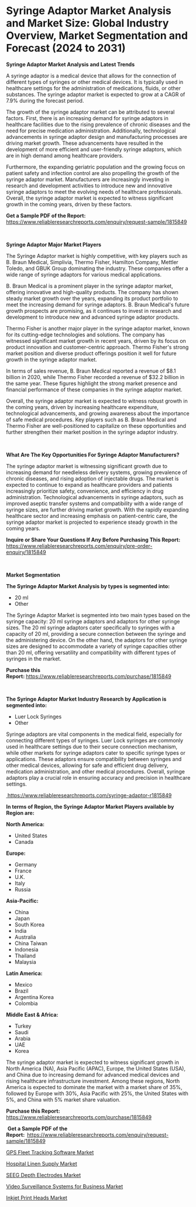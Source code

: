 <p><h1>Syringe Adaptor Market Analysis and Market Size: Global Industry Overview, Market Segmentation and Forecast (2024 to 2031)</h1></p><p><strong>Syringe Adaptor Market Analysis and Latest Trends</strong></p>
<p><p>A syringe adaptor is a medical device that allows for the connection of different types of syringes or other medical devices. It is typically used in healthcare settings for the administration of medications, fluids, or other substances. The syringe adaptor market is expected to grow at a CAGR of 7.9% during the forecast period.</p><p>The growth of the syringe adaptor market can be attributed to several factors. First, there is an increasing demand for syringe adaptors in healthcare facilities due to the rising prevalence of chronic diseases and the need for precise medication administration. Additionally, technological advancements in syringe adaptor design and manufacturing processes are driving market growth. These advancements have resulted in the development of more efficient and user-friendly syringe adaptors, which are in high demand among healthcare providers.</p><p>Furthermore, the expanding geriatric population and the growing focus on patient safety and infection control are also propelling the growth of the syringe adaptor market. Manufacturers are increasingly investing in research and development activities to introduce new and innovative syringe adaptors to meet the evolving needs of healthcare professionals. Overall, the syringe adaptor market is expected to witness significant growth in the coming years, driven by these factors.</p></p>
<p><strong>Get a Sample PDF of the Report:&nbsp;</strong> <a href="https://www.reliableresearchreports.com/enquiry/request-sample/1815849">https://www.reliableresearchreports.com/enquiry/request-sample/1815849</a></p>
<p>&nbsp;</p>
<p><strong>Syringe Adaptor Major Market Players</strong></p>
<p><p>The Syringe Adaptor market is highly competitive, with key players such as B. Braun Medical, Simplivia, Thermo Fisher, Hamilton Company, Mettler Toledo, and GBUK Group dominating the industry. These companies offer a wide range of syringe adaptors for various medical applications.</p><p>B. Braun Medical is a prominent player in the syringe adaptor market, offering innovative and high-quality products. The company has shown steady market growth over the years, expanding its product portfolio to meet the increasing demand for syringe adaptors. B. Braun Medical's future growth prospects are promising, as it continues to invest in research and development to introduce new and advanced syringe adaptor products.</p><p>Thermo Fisher is another major player in the syringe adaptor market, known for its cutting-edge technologies and solutions. The company has witnessed significant market growth in recent years, driven by its focus on product innovation and customer-centric approach. Thermo Fisher's strong market position and diverse product offerings position it well for future growth in the syringe adaptor market.</p><p>In terms of sales revenue, B. Braun Medical reported a revenue of $8.1 billion in 2020, while Thermo Fisher recorded a revenue of $32.2 billion in the same year. These figures highlight the strong market presence and financial performance of these companies in the syringe adaptor market.</p><p>Overall, the syringe adaptor market is expected to witness robust growth in the coming years, driven by increasing healthcare expenditure, technological advancements, and growing awareness about the importance of safe medical procedures. Key players such as B. Braun Medical and Thermo Fisher are well-positioned to capitalize on these opportunities and further strengthen their market position in the syringe adaptor industry.</p></p>
<p>&nbsp;</p>
<p><strong>What Are The Key Opportunities For Syringe Adaptor Manufacturers?</strong></p>
<p><p>The syringe adaptor market is witnessing significant growth due to increasing demand for needleless delivery systems, growing prevalence of chronic diseases, and rising adoption of injectable drugs. The market is expected to continue to expand as healthcare providers and patients increasingly prioritize safety, convenience, and efficiency in drug administration. Technological advancements in syringe adaptors, such as improved aseptic transfer systems and compatibility with a wide range of syringe sizes, are further driving market growth. With the rapidly expanding healthcare sector and increasing emphasis on patient-centric care, the syringe adaptor market is projected to experience steady growth in the coming years.</p></p>
<p><strong>Inquire or Share Your Questions If Any Before Purchasing This Report:</strong> <a href="https://www.reliableresearchreports.com/enquiry/pre-order-enquiry/1815849">https://www.reliableresearchreports.com/enquiry/pre-order-enquiry/1815849</a></p>
<p>&nbsp;</p>
<p><strong>Market Segmentation</strong></p>
<p><strong>The Syringe Adaptor Market Analysis by types is segmented into:</strong></p>
<p><ul><li>20 ml</li><li>Other</li></ul></p>
<p><p>The Syringe Adaptor Market is segmented into two main types based on the syringe capacity: 20 ml syringe adaptors and adaptors for other syringe sizes. The 20 ml syringe adaptors cater specifically to syringes with a capacity of 20 ml, providing a secure connection between the syringe and the administering device. On the other hand, the adaptors for other syringe sizes are designed to accommodate a variety of syringe capacities other than 20 ml, offering versatility and compatibility with different types of syringes in the market.</p></p>
<p><strong>Purchase this Report:&nbsp;</strong><a href="https://www.reliableresearchreports.com/purchase/1815849">https://www.reliableresearchreports.com/purchase/1815849</a></p>
<p>&nbsp;</p>
<p><strong>The Syringe Adaptor Market Industry Research by Application is segmented into:</strong></p>
<p><ul><li>Luer Lock Syringes</li><li>Other</li></ul></p>
<p><p>Syringe adaptors are vital components in the medical field, especially for connecting different types of syringes. Luer Lock syringes are commonly used in healthcare settings due to their secure connection mechanism, while other markets for syringe adaptors cater to specific syringe types or applications. These adaptors ensure compatibility between syringes and other medical devices, allowing for safe and efficient drug delivery, medication administration, and other medical procedures. Overall, syringe adaptors play a crucial role in ensuring accuracy and precision in healthcare settings.</p></p>
<p><a href="https://www.reliableresearchreports.com/syringe-adaptor-r1815849">&nbsp;https://www.reliableresearchreports.com/syringe-adaptor-r1815849</a></p>
<p><strong>In terms of Region, the Syringe Adaptor Market Players available by Region are:</strong></p>
<p>
    <p> <strong> North America: </strong>
        <ul>
            <li>United States</li>
            <li>Canada</li>
        </ul>
        </p> 
    <p> <strong> Europe: </strong>
        <ul>
            <li>Germany</li>
            <li>France</li>
            <li>U.K.</li>
            <li>Italy</li>
            <li>Russia</li>
        </ul>
        </p> 
    <p> <strong> Asia-Pacific: </strong>
        <ul>
            <li>China</li>
            <li>Japan</li>
            <li>South Korea</li>
            <li>India</li>
            <li>Australia</li>
            <li>China Taiwan</li>
            <li>Indonesia</li>
            <li>Thailand</li>
            <li>Malaysia</li>
        </ul>
        </p> 
    <p> <strong> Latin America: </strong>
        <ul>
            <li>Mexico</li>
            <li>Brazil</li>
            <li>Argentina Korea</li>
            <li>Colombia</li>
        </ul>
        </p> 
    <p> <strong> Middle East & Africa: </strong>
        <ul>
            <li>Turkey</li>
            <li>Saudi</li>
            <li>Arabia</li>
            <li>UAE</li>
            <li>Korea</li>
        </ul>
    </p>
    </p>
<p><p>The syringe adaptor market is expected to witness significant growth in North America (NA), Asia Pacific (APAC), Europe, the United States (USA), and China due to increasing demand for advanced medical devices and rising healthcare infrastructure investment. Among these regions, North America is expected to dominate the market with a market share of 35%, followed by Europe with 30%, Asia Pacific with 25%, the United States with 5%, and China with 5% market share valuation.</p></p>
<p><strong>Purchase this Report: </strong><a href="https://www.reliableresearchreports.com/purchase/1815849">https://www.reliableresearchreports.com/purchase/1815849</a></p>
<p>&nbsp;<strong>Get a Sample PDF of the Report:&nbsp;&nbsp;</strong><a href="https://www.reliableresearchreports.com/enquiry/request-sample/1815849">https://www.reliableresearchreports.com/enquiry/request-sample/1815849</a></p>
<p><strong></strong></p>
<p><p><a href="https://issuu.com/reportprime-2/docs/gps-fleet-tracking-software-market-size-2030.pptx">GPS Fleet Tracking Software Market</a></p><p><a href="https://github.com/julian6Skinner/Market-Research-Report-List-1/blob/main/hospital-linen-supply-market.md">Hospital Linen Supply Market</a></p><p><a href="https://github.com/mandarincruisesvn/Market-Research-Report-List-1/blob/main/seeg-depth-electrodes-market.md">SEEG Depth Electrodes Market</a></p><p><a href="https://issuu.com/reportprime-2/docs/video-surveillance-systems-for-business-market-siz">Video Surveillance Systems for Business Market</a></p><p><a href="https://medium.com/@elzaziemann1943/inkjet-print-heads-market-overview-global-market-trends-and-future-prospects-from-2024-to-2031-c4638c173099">Inkjet Print Heads Market</a></p></p>